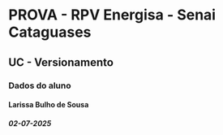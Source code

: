# PROVA - RPV Energisa - Senai Cataguases

## UC - Versionamento 

### Dados do aluno

#### Larissa Bulho de Sousa

##### 02-07-2025

